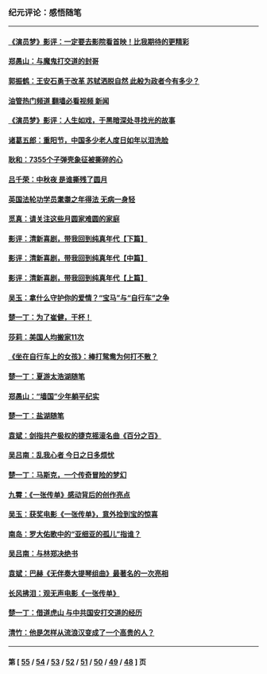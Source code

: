 ### 纪元评论：感悟随笔
---
#### [《演员梦》影评：一定要去影院看首映！比我期待的更精彩](../../pages/nsc1035/n13840865.md?10090330) 
#### [郑愚山：与魔鬼打交道的封哥](../../pages/nsc1035/n13840314.md?10090330) 
#### [郭振鹤：王安石勇于改革 苏轼洒脱自然 此般为政者今有多少？](../../pages/nsc1035/n13836901.md?10090330) 
#### [油管热门频道 翻墙必看视频 新闻](ok?10090330)
#### [《演员梦》影评：人生如戏，于黑暗深处寻找光的故事](../../pages/nsc1035/n13832182.md?10090330) 
#### [诸葛五郎：重阳节，中国多少老人度日如年以泪洗脸](../../pages/nsc1035/n13831696.md?10090330) 
#### [耿和：7355个子弹壳象征被撕碎的心](../../pages/nsc1035/n13830612.md?10090330) 
#### [吕千荣：中秋夜 是谁撕残了圆月](../../pages/nsc1035/n13824365.md?10090330) 
#### [英国法轮功学员耄耋之年得法 无病一身轻](../../pages/nsc1035/n13821415.md?10090330) 
#### [觅真：请关注这些月圆家难圆的家庭](../../pages/nsc1035/n13817374.md?10090330) 
#### [影评：清新喜剧，带我回到纯真年代【下篇】](../../pages/nsc1035/n13806698.md?10090330) 
#### [影评：清新喜剧，带我回到纯真年代【中篇】](../../pages/nsc1035/n13806120.md?10090330) 
#### [影评：清新喜剧，带我回到纯真年代【上篇】](../../pages/nsc1035/n13805467.md?10090330) 
#### [吴玉：拿什么守护你的爱情？“宝马”与“自行车”之争](../../pages/nsc1035/n13804482.md?10090330) 
#### [楚一丁：为了崔健，干杯！](../../pages/nsc1035/n13802006.md?10090330) 
#### [莎莉：美国人均搬家11次](../../pages/nsc1035/n13801777.md?10090330) 
#### [《坐在自行车上的女孩》：棒打鸳鸯为何打不散？](../../pages/nsc1035/n13799272.md?10090330) 
#### [楚一丁：夏游太浩湖随笔](../../pages/nsc1035/n13796515.md?10090330) 
#### [郑愚山：“墙国”少年躺平纪实](../../pages/nsc1035/n13796701.md?10090330) 
#### [楚一丁：盐湖随笔](../../pages/nsc1035/n13796541.md?10090330) 
#### [袁斌：剑指共产极权的捷克摇滚名曲《百分之百》](../../pages/nsc1035/n13777612.md?10090330) 
#### [吴吕南：乱我心者 今日之日多烦忧](../../pages/nsc1035/n13777510.md?10090330) 
#### [楚一丁：马斯克，一个传奇冒险的梦幻](../../pages/nsc1035/n13777160.md?10090330) 
#### [九霄：《一张传单》感动背后的创作亮点](../../pages/nsc1035/n13773830.md?10090330) 
#### [吴玉：获奖电影《一张传单》，意外捡到宝的惊喜](../../pages/nsc1035/n13772014.md?10090330) 
#### [南岛：罗大佑歌中的“亚细亚的孤儿”指谁？](../../pages/nsc1035/n13765051.md?10090330) 
#### [吴吕南：与林郑决绝书](../../pages/nsc1035/n13764053.md?10090330) 
#### [袁斌：巴赫《无伴奏大提琴组曲》最著名的一次亮相](../../pages/nsc1035/n13762193.md?10090330) 
#### [长风拂泪：观无声电影《一张传单》](../../pages/nsc1035/n13759939.md?10090330) 
#### [楚一丁：借道虎山 与中共国安打交道的经历](../../pages/nsc1035/n13757589.md?10090330) 
#### [清竹：他是怎样从流浪汉变成了一个高贵的人？](../../pages/nsc1035/n13757096.md?10090330) 

---
#### 第 [ [55](./55.md?10090330) / [54](./54.md?10090330) / [53](./53.md?10090330) / [52](./52.md?10090330) / [51](./51.md?10090330) / [50](./50.md?10090330) / [49](./49.md?10090330) / [48](./48.md?10090330) ] 页
